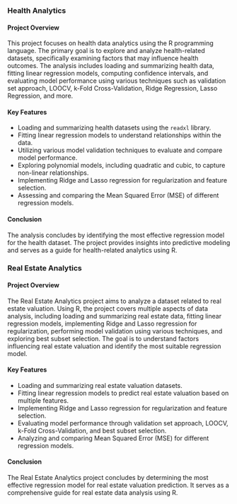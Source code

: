 ### Health Analytics

#### Project Overview

This project focuses on health data analytics using the R programming language. The primary goal is to explore and analyze health-related datasets, specifically examining factors that may influence health outcomes. The analysis includes loading and summarizing health data, fitting linear regression models, computing confidence intervals, and evaluating model performance using various techniques such as validation set approach, LOOCV, k-Fold Cross-Validation, Ridge Regression, Lasso Regression, and more.

#### Key Features

- Loading and summarizing health datasets using the `readxl` library.
- Fitting linear regression models to understand relationships within the data.
- Utilizing various model validation techniques to evaluate and compare model performance.
- Exploring polynomial models, including quadratic and cubic, to capture non-linear relationships.
- Implementing Ridge and Lasso regression for regularization and feature selection.
- Assessing and comparing the Mean Squared Error (MSE) of different regression models.

#### Conclusion

The analysis concludes by identifying the most effective regression model for the health dataset. The project provides insights into predictive modeling and serves as a guide for health-related analytics using R.

### Real Estate Analytics

#### Project Overview

The Real Estate Analytics project aims to analyze a dataset related to real estate valuation. Using R, the project covers multiple aspects of data analysis, including loading and summarizing real estate data, fitting linear regression models, implementing Ridge and Lasso regression for regularization, performing model validation using various techniques, and exploring best subset selection. The goal is to understand factors influencing real estate valuation and identify the most suitable regression model.

#### Key Features

- Loading and summarizing real estate valuation datasets.
- Fitting linear regression models to predict real estate valuation based on multiple features.
- Implementing Ridge and Lasso regression for regularization and feature selection.
- Evaluating model performance through validation set approach, LOOCV, k-Fold Cross-Validation, and best subset selection.
- Analyzing and comparing Mean Squared Error (MSE) for different regression models.

#### Conclusion

The Real Estate Analytics project concludes by determining the most effective regression model for real estate valuation prediction. It serves as a comprehensive guide for real estate data analysis using R.
